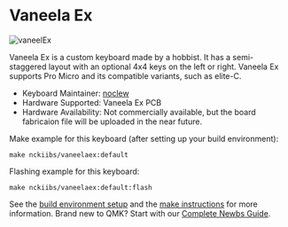 # Vaneela Ex

![vaneelEx](https://i.imgur.com/5QmJLbj.jpg)

Vaneela Ex is a custom keyboard made by a hobbist. It has a semi-staggered layout with an optional 4x4 keys on the left or right.
Vaneela Ex supports Pro Micro and its compatible variants, such as elite-C.

* Keyboard Maintainer: [noclew](https://github.com/noclew)
* Hardware Supported: Vaneela Ex PCB
* Hardware Availability: Not commercially available, but the board fabricaion file will be uploaded in the near future.

Make example for this keyboard (after setting up your build environment):

    make nckiibs/vaneelaex:default

Flashing example for this keyboard:
    
    make nckiibs/vaneelaex:default:flash

See the [build environment setup](https://docs.qmk.fm/#/getting_started_build_tools) and the [make instructions](https://docs.qmk.fm/#/getting_started_make_guide) for more information. Brand new to QMK? Start with our [Complete Newbs Guide](https://docs.qmk.fm/#/newbs).
